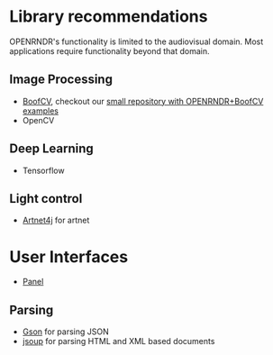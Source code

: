 # Library recommendations

OPENRNDR's functionality is limited to the audiovisual domain. Most applications require functionality beyond that domain.

## Image Processing
- [BoofCV](https://boofcv.org), checkout our [small repository with OPENRNDR+BoofCV examples](https://github.com/openrndr/openrndr-x-boofcv)
- OpenCV

## Deep Learning
- Tensorflow

## Light control
- [Artnet4j](https://github.com/cansik/artnet4j) for artnet

# User Interfaces
- [Panel](https://github.com/openrndr/openrndr-panel)

## Parsing
- [Gson](https://github.com/google/gson) for parsing JSON
- [jsoup](https://jsoup.org/) for parsing HTML and XML based documents
